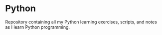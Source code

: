 # Python
Repository containing all my Python learning exercises, scripts, and notes as I learn Python programming.
